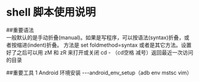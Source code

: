 # shell 脚本使用说明

##重要语法  
一般默认的是手动折叠(manual)。如果是写程序，可以按语法(syntax)折叠，或者按缩进(indent)折叠。
方法是 set foldmethod=syntax 或者是其它方法。设置好了之后可以用 zM 和 zR 来打开或关闭
cd - （cd空格 减号）返回最近一次访问的目录

##重要工具 
1 Android 环境安装 ---android_env_setup（adb env mstsc vim）